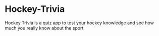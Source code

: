 # Hockey-Trivia

Hockey Trivia is a quiz app to test your hockey knowledge and see how much you really know about the sport 
